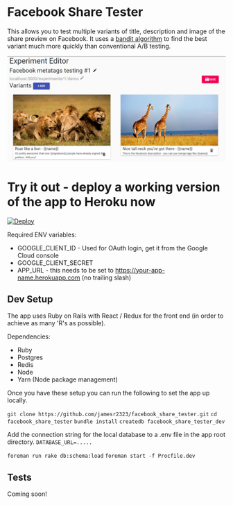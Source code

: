 # Facebook Share Tester

This allows you to test multiple variants of title, description and image of the share preview on Facebook. It uses a [bandit algorithm](https://en.wikipedia.org/wiki/Thompson_sampling) to find the best variant much more quickly than conventional A/B testing.

![screenshot of the experiment editor](./docs/experiment_editor.png "WYSIWYG editor")

# Try it out - deploy a working version of the app to Heroku now

[![Deploy](https://www.herokucdn.com/deploy/button.svg)](https://heroku.com/deploy)

Required ENV variables:
 - GOOGLE_CLIENT_ID - Used for OAuth login, get it from the Google Cloud console
 - GOOGLE_CLIENT_SECRET
 - APP_URL - this needs to be set to https://your-app-name.herokuapp.com (no trailing slash)

## Dev Setup

The app uses Ruby on Rails with React / Redux for the front end (in order to achieve as many 'R's as possible).

Dependencies:
 - Ruby
 - Postgres
 - Redis
 - Node
 - Yarn (Node package management)

Once you have these setup you can run the following to set the app up locally.

`git clone https://github.com/jamesr2323/facebook_share_tester.git`
`cd facebook_share_tester`
`bundle install`
`createdb facebook_share_tester_dev`

Add the connection string for the local database to a .env file in the app root directory. `DATABASE_URL=.....`

`foreman run rake db:schema:load`
`foreman start -f Procfile.dev`

## Tests

Coming soon!
